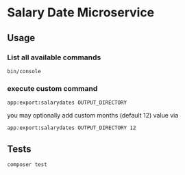 # Salary Date Microservice
## Usage

### List all available commands
    bin/console


### execute custom command
    app:export:salarydates OUTPUT_DIRECTORY

you may optionally add custom months (default 12) value via

    app:export:salarydates OUTPUT_DIRECTORY 12


## Tests

    composer test
